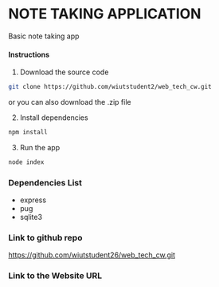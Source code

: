 # NOTE TAKING APPLICATION

Basic note taking app

#### Instructions

1. Download the source code

```bash
git clone https://github.com/wiutstudent2/web_tech_cw.git
```

or you can also download the .zip file

2. Install dependencies

```bash
npm install
```

3. Run the app

```bash
node index
```

### Dependencies List

- express
- pug
- sqlite3

### Link to github repo

https://github.com/wiutstudent26/web_tech_cw.git

### Link to the Website URL

